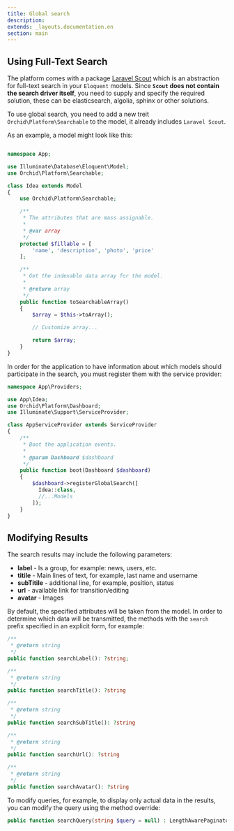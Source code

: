 ```yaml
---
title: Global search
description: 
extends: _layouts.documentation.en
section: main
---
```


## Using Full-Text Search

The platform comes with a package [Laravel Scout](https://github.com/laravel/scout) which is an abstraction for full-text search in your `Eloquent` models. 
Since **`Scout` does not contain the search driver itself**, you need to supply and specify the required solution, these can be elasticsearch, algolia, sphinx or other solutions.

To use global search, you need to add a new treit `Orchid\Platform\Searchable` to the model, it already includes `Laravel Scout`.

As an example, a model might look like this:


```php

namespace App;

use Illuminate\Database\Eloquent\Model;
use Orchid\Platform\Searchable;

class Idea extends Model
{
    use Orchid\Platform\Searchable;

    /**
     * The attributes that are mass assignable.
     *
     * @var array
     */
    protected $fillable = [
        'name', 'description', 'photo', 'price'
    ];

    /**
     * Get the indexable data array for the model.
     *
     * @return array
     */
    public function toSearchableArray()
    {
        $array = $this->toArray();

        // Customize array...

        return $array;
    }
}
```

In order for the application to have information about which models should participate in the search, you must register them with the service provider:

```php
namespace App\Providers;

use App\Idea;
use Orchid\Platform\Dashboard;
use Illuminate\Support\ServiceProvider;

class AppServiceProvider extends ServiceProvider
{
    /**
     * Boot the application events.
     *
     * @param Dashboard $dashboard
     */
    public function boot(Dashboard $dashboard)
    {
        $dashboard->registerGlobalSearch([
          Idea::class,
          //...Models
        ]);
    }
}
```


## Modifying Results

The search results may include the following parameters:
- **label** - Is a group, for example: news, users, etc.
- **titile** - Main lines of text, for example, last name and username
- **subTitile** - additional line, for example, position, status
- **url** - available link for transition/editing
- **avatar** - Images

By default, the specified attributes will be taken from the model. 
In order to determine which data will be transmitted, the methods with the `search` prefix specified in an explicit form, for example:

```php
/**
 * @return string
 */
public function searchLabel(): ?string;

/**
 * @return string
 */
public function searchTitle(): ?string

/**
 * @return string
 */
public function searchSubTitle(): ?string

/**
 * @return string
 */
public function searchUrl(): ?string

/**
 * @return string
 */
public function searchAvatar(): ?string
```

To modify queries, for example, to display only actual data in the results, you can modify the query using the method override:

```php
public function searchQuery(string $query = null) : LengthAwarePaginator
```
